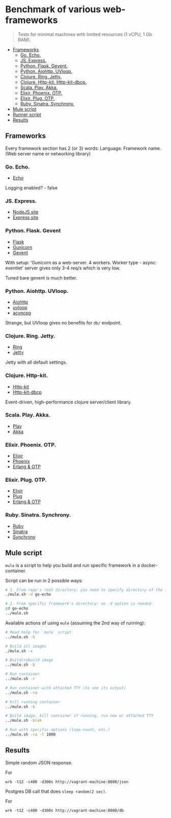 # Benchmark of various web-frameworks

> Tests for minimal machines with limited resources (1 vCPU, 1 Gb RAM).

- [Frameworks](#frameworks)
  - [Go. Echo.](#go-echo)
  - [JS. Express.](#js-express)
  - [Python. Flask. Gevent.](#python-flask-gevent)
  - [Python. Aiohttp. UVloop.](#python-aiohttp)
  - [Clojure. Ring. Jetty.](#clojure-ring-jetty)
  - [Clojure. Http-kit. Http-kit-dbcp.](#clojure-http-kit)
  - [Scala. Play. Akka.](#scala-play-akka)
  - [Elixir. Phoenix. OTP.](#elixir-phoenix-otp)
  - [Elixir. Plug. OTP.](#elixir-plug-otp)
  - [Ruby. Sinatra. Synchrony.](#ruby-sinatra-synchrony)
- [Mule script](#mule-script)
- [Runner script](#runner-script)
- [Results](#results)


## Frameworks

Every framework section has 2 (or 3) words: Language. Framework name. (Web server name or networking library)

### Go. Echo.

- [Echo](https://github.com/labstack/echo)

Logging enabled? - false


### JS. Express.

- [NodeJS site](nodejs.org)
- [Express site](https://expressjs.com)


### Python. Flask. Gevent

- [Flask](http://flask.pocoo.org)
- [Gunicorn](http://gunicorn.org/#docs)
- [Gevent](http://www.gevent.org)

With setup: 'Gunicorn as a web-server. 4 workers. Worker type - async: eventlet' server gives only 3-4 req/s
which is very low.

Tuned bare gevent is much better.


### Python. Aiohttp. UVloop.

- [Aiohttp](https://aiohttp.readthedocs.io/en/stable/index.html)
- [uvloop](https://github.com/MagicStack/uvloop)
- [acyncpg](https://magicstack.github.io/asyncpg)

Strange, but UVloop gives no benefits for `db/` endpoint.


### Clojure. Ring. Jetty.

- [Ring](https://github.com/ring-clojure/ring)
- [Jetty](https://www.eclipse.org/jetty)

Jetty with all default settings.


### Clojure. Http-kit.

- [Http-kit](https://github.com/http-kit/http-kit)
- [Http-kit-dbcp](https://github.com/http-kit/dbcp.clj)

Event-driven, high-performance clojure server/client library.


### Scala. Play. Akka.

- [Play](https://www.playframework.com)
- [Akka](https://akka.io)


### Elixir. Phoenix. OTP.

- [Elixir](https://elixir-lang.org)
- [Phoenix](https://phoenixframework.org)
- [Erlang & OTP](https://www.erlang.org)


### Elixir. Plug. OTP.

- [Elixir](https://elixir-lang.org)
- [Plug](https://github.com/elixir-plug/plug)
- [Erlang & OTP](https://www.erlang.org)


### Ruby. Sinatra. Synchrony.

- [Ruby](https://www.ruby-lang.org)
- [Sinatra](http://sinatrarb.com)
- [Synchrony](https://github.com/kyledrake/sinatra-synchrony)


## Mule script

`mule` is a script to help you build and run specific framework in a docker-container.

Script can be run in 2 possible ways:

```bash
# 1. From repo's root directory: you need to specify directory of the framework in -d option.
./mule.sh -d go-echo

# 2. From specific framework's directory: no -d option is needed.
cd go-echo
../mule.sh
```

Available actions of using `mule` (assuming the 2nd way of running):

```bash
# Read help for `mule` script
../mule.sh -h

# Build all images
./mule.sh -x

# Build/rebuild image
../mule.sh -b

# Run container
../mule.sh -r

# Run container with attached TTY (to see its output)
../mule.sh -ra

# Kill running container
../mule.sh -k

# Build image, kill container if running, run new w/ attached TTY
../mule.sh -brak

# Run with specific options (loop-count, etc.)
../mule.sh -ra -l 1000
```


## Results

Simple random JSON response.

For

```
wrk -t12 -c400 -d300s http://vagrant-machine:8080/json
```

Postgres DB call that does `sleep random(2 sec)`.

For

```
wrk -t12 -c400 -d300s http://vagrant-machine:8080/db
```

